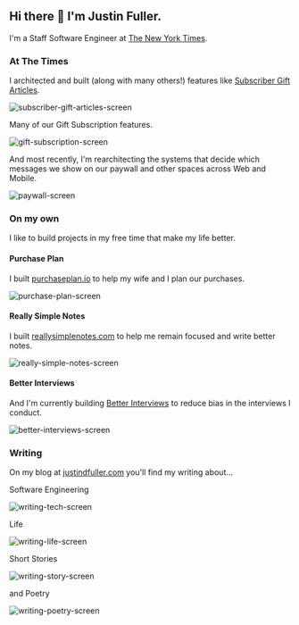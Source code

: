 ## Hi there 👋 I'm Justin Fuller.

I'm a Staff Software Engineer at [The New York Times](https://open.nytimes.com).

### At The Times

I architected and built (along with many others!) features like [Subscriber Gift Articles](https://open.nytimes.com/a-new-way-to-share-new-york-times-stories-3e66e8d7e620?source=collection_home---4------8-----------------------).

![subscriber-gift-articles-screen](https://user-images.githubusercontent.com/11914897/203818464-289c25e1-7fe5-4dbc-bb85-033aeafa6ad7.png)

Many of our Gift Subscription features.

![gift-subscription-screen](https://user-images.githubusercontent.com/11914897/203818857-dc1e87f0-a5cf-48a3-94f3-4d619917df4d.png)

And most recently, I'm rearchitecting the systems that decide which messages we show on our paywall and other spaces across Web and Mobile.

![paywall-screen](https://user-images.githubusercontent.com/11914897/203819484-2915d7f6-35e8-4cf0-ba9b-f972180734b4.png)

### On my own

I like to build projects in my free time that make my life better.

#### Purchase Plan

I built [purchaseplan.io](https://www.purchaseplan.io) to help my wife and I plan our purchases.

![purchase-plan-screen](https://user-images.githubusercontent.com/11914897/203820085-cd01c6d7-c29a-4fb2-94ed-4aa3914ba61f.png)

#### Really Simple Notes

I built [reallysimplenotes.com](https://www.reallysimplenotes.com) to help me remain focused and write better notes.

![really-simple-notes-screen](https://user-images.githubusercontent.com/11914897/203820596-c7cb88d0-9398-484f-9c93-4a5a8e661ced.png)

#### Better Interviews

And I'm currently building [Better Interviews](https://interviews.justindfuller.com) to reduce bias in the interviews I conduct.

![better-interviews-screen](https://user-images.githubusercontent.com/11914897/203820985-b7243180-fa72-4950-8cb0-cb2a786b6a05.png)

### Writing

On my blog at [justindfuller.com](https://www.justindfuller.com) you'll find my writing about...

Software Engineering

![writing-tech-screen](https://user-images.githubusercontent.com/11914897/203987993-54d67678-fd78-40d0-b877-54e2d140884b.png)


Life

![writing-life-screen](https://user-images.githubusercontent.com/11914897/203823941-467877e8-d4c0-4805-b544-0f04790f9047.png)

Short Stories

![writing-story-screen](https://user-images.githubusercontent.com/11914897/203824062-832d88b5-d30d-485a-85de-7fbb56324904.png)

and Poetry

![writing-poetry-screen](https://user-images.githubusercontent.com/11914897/203824176-634fbc48-1072-4b8a-af93-63f2857b9f22.png)
